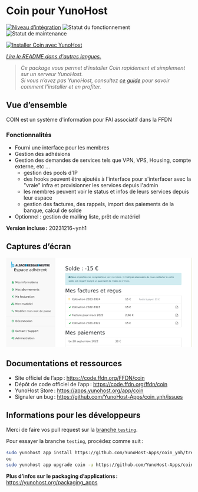 <!--
Nota bene : ce README est automatiquement généré par <https://github.com/YunoHost/apps/tree/master/tools/readme_generator>
Il NE doit PAS être modifié à la main.
-->

# Coin pour YunoHost

[![Niveau d’intégration](https://dash.yunohost.org/integration/coin.svg)](https://ci-apps.yunohost.org/ci/apps/coin/) ![Statut du fonctionnement](https://ci-apps.yunohost.org/ci/badges/coin.status.svg) ![Statut de maintenance](https://ci-apps.yunohost.org/ci/badges/coin.maintain.svg)

[![Installer Coin avec YunoHost](https://install-app.yunohost.org/install-with-yunohost.svg)](https://install-app.yunohost.org/?app=coin)

*[Lire le README dans d'autres langues.](./ALL_README.md)*

> *Ce package vous permet d’installer Coin rapidement et simplement sur un serveur YunoHost.*  
> *Si vous n’avez pas YunoHost, consultez [ce guide](https://yunohost.org/install) pour savoir comment l’installer et en profiter.*

## Vue d’ensemble

COIN est un système d'information pour FAI associatif dans la FFDN

### Fonctionnalités

- Fourni une interface pour les membres
- Gestion des adhésions
- Gestion des demandes de services tels que VPN, VPS, Housing, compte externe, etc ...
    - gestion des pools d'IP
    - des hooks peuvent être ajoutés à l'interface pour s'interfacer avec la "vraie" infra et provisionner les services depuis l'admin
    - les membres peuvent voir le status et infos de leurs services depuis leur espace
    - gestion des factures, des rappels, import des paiements de la banque, calcul de solde
- Optionnel : gestion de mailing liste, prêt de matériel


**Version incluse :** 20231216~ynh1

## Captures d’écran

![Capture d’écran de Coin](./doc/screenshots/screenshot.png)

## Documentations et ressources

- Site officiel de l’app : <https://code.ffdn.org/FFDN/coin>
- Dépôt de code officiel de l’app : <https://code.ffdn.org/ffdn/coin>
- YunoHost Store : <https://apps.yunohost.org/app/coin>
- Signaler un bug : <https://github.com/YunoHost-Apps/coin_ynh/issues>

## Informations pour les développeurs

Merci de faire vos pull request sur la [branche `testing`](https://github.com/YunoHost-Apps/coin_ynh/tree/testing).

Pour essayer la branche `testing`, procédez comme suit :

```bash
sudo yunohost app install https://github.com/YunoHost-Apps/coin_ynh/tree/testing --debug
ou
sudo yunohost app upgrade coin -u https://github.com/YunoHost-Apps/coin_ynh/tree/testing --debug
```

**Plus d’infos sur le packaging d’applications :** <https://yunohost.org/packaging_apps>

